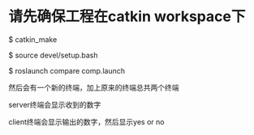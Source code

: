 # 请先确保工程在catkin workspace下

$ catkin_make 

$ source devel/setup.bash

$ roslaunch compare comp.launch

然后会有一个新的终端，加上原来的终端总共两个终端

server终端会显示收到的数字

client终端会显示输出的数字，然后显示yes or no

